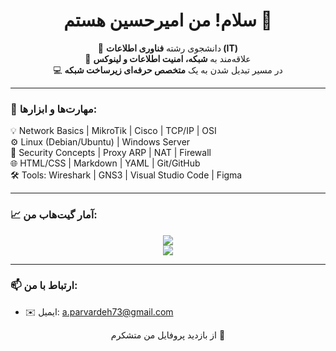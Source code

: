 <h1 align="center">سلام! من امیرحسین هستم 👋</h1>

<p align="center">
  🎯 دانشجوی رشته <strong>فناوری اطلاعات (IT)</strong><br>
  🚀 علاقه‌مند به <strong>شبکه، امنیت اطلاعات و لینوکس</strong><br>
  💻 در مسیر تبدیل شدن به یک <strong>متخصص حرفه‌ای زیرساخت شبکه</strong>
</p>

---

### 🧠 مهارت‌ها و ابزارها:

💡 Network Basics | MikroTik | Cisco | TCP/IP | OSI  
⚙️ Linux (Debian/Ubuntu) | Windows Server  
🔐 Security Concepts | Proxy ARP | NAT | Firewall  
🌐 HTML/CSS | Markdown | YAML | Git/GitHub  
🛠️ Tools: Wireshark | GNS3 | Visual Studio Code | Figma  

---

### 📈 آمار گیت‌هاب من:

<p align="center">
  <img src="https://github-readme-stats.vercel.app/api?username=USERNAME&show_icons=true&theme=radical" />
  <br/>
  <img src="https://github-readme-streak-stats.herokuapp.com/?user=USERNAME&theme=radical" />
</p>

---

### 📫 ارتباط با من:
- ✉️ ایمیل: a.parvardeh73@gmail.com

<p align="center">
  از بازدید پروفایل من متشکرم 🙏  
</p>
